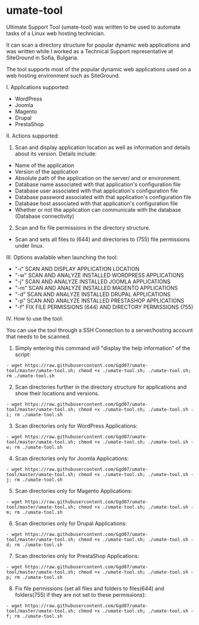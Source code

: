 # umate-tool
Ultimate Support Tool (umate-tool) was written to be used to automate tasks of a Linux web hosting technician.  

It can scan a directory structure for popular dynamic web applications and was written while I worked as a Technical Support representative at SiteGround in Sofia, Bulgaria.

The tool supports most of the popular dynamic web applications used on a web hosting environment such as SiteGround.

I. Applications supported:

- WordPress
- Joomla
- Magento
- Drupal
- PrestaShop

II. Actions supported:

1. Scan and display application location as well as information and details about its version. Details include:

  - Name of the application
  - Version of the application
  - Absolute path of the application on the server/ and or environment.
  - Database name associated with that  application's configuration file
  - Database user associated with that  application's configuration file
  - Database password associated with that  application's configuration file
  - Database host associated with that application's configuration file
  - Whether or not the application can communicate with the database (Database connectivity)
  
2. Scan and fix file permissions in the directory structure.

  - Scan and sets all files to (644) and directories to (755) file permissions under linux.
  
III. Options available when launching the tool:

  - "-i" SCAN AND DISPLAY APPLICATION LOCATION
  - "-w" SCAN AND ANALYZE INSTALLED WORDPRESS APPLICATIONS
  - "-j" SCAN AND ANALYZE INSTALLED JOOMLA APPLICATIONS
  - "-m" SCAN AND ANALYZE INSTALLED MAGENTO APPLICATIONS
  - "-d" SCAN AND ANALYZE INSTALLED DRUPAL APPLICATIONS
  - "-p" SCAN AND ANALYZE INSTALLED PRESTASHOP APPLICATIONS
  - "-f" FIX FILE PERMISSIONS (644) AND DIRECTORY PERMISSIONS (755)
  
IV. How to use the tool:

You can use the tool through a SSH Connection to a server/hosting account that needs to be scanned. 

  1. Simply entering this command will "display the help information" of the script:

    - wget https://raw.githubusercontent.com/Ggd07/umate-tool/master/umate-tool.sh; chmod +x ./umate-tool.sh; ./umate-tool.sh; rm ./umate-tool.sh

  2. Scan directories further in the directory structure for applications and show their locations and versions.

    - wget https://raw.githubusercontent.com/Ggd07/umate-tool/master/umate-tool.sh; chmod +x ./umate-tool.sh; ./umate-tool.sh -i; rm ./umate-tool.sh

  3. Scan directories only for WordPress Applications:

    - wget https://raw.githubusercontent.com/Ggd07/umate-tool/master/umate-tool.sh; chmod +x ./umate-tool.sh; ./umate-tool.sh -w; rm ./umate-tool.sh

  4. Scan directories only for Joomla Applications:

    - wget https://raw.githubusercontent.com/Ggd07/umate-tool/master/umate-tool.sh; chmod +x ./umate-tool.sh; ./umate-tool.sh -j; rm ./umate-tool.sh

  5. Scan directories only for Magento Applications:

    - wget https://raw.githubusercontent.com/Ggd07/umate-tool/master/umate-tool.sh; chmod +x ./umate-tool.sh; ./umate-tool.sh -m; rm ./umate-tool.sh

  6. Scan directories only for Drupal Applications:

    - wget https://raw.githubusercontent.com/Ggd07/umate-tool/master/umate-tool.sh; chmod +x ./umate-tool.sh; ./umate-tool.sh -d; rm ./umate-tool.sh

  7. Scan directories only for PrestaShop Applications:

    - wget https://raw.githubusercontent.com/Ggd07/umate-tool/master/umate-tool.sh; chmod +x ./umate-tool.sh; ./umate-tool.sh -p; rm ./umate-tool.sh

  8. Fix file permissions (set all files and folders to files(644) and folders(755) if they are not set to these permissions):

    - wget https://raw.githubusercontent.com/Ggd07/umate-tool/master/umate-tool.sh; chmod +x ./umate-tool.sh; ./umate-tool.sh -f; rm ./umate-tool.sh
